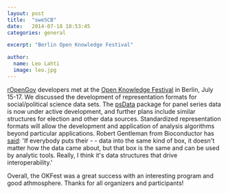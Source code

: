```yaml
---
layout: post
title:  "sweSCB"
date:   2014-07-18 18:53:45
categories: general

excerpt: "Berlin Open Knowledge Festival"

author:
  name: Leo Lahti
  image: leo.jpg
---
```


[rOpenGov](http://ropengov.github.io) developers met at the [Open
Knowledge Festival](http://2014.okfestival.org/programme/) in Berlin,
July 15-17. We discussed the development of representation formats for
social/political science data sets. The
[psData](https://github.com/rOpenGov/psData/tree/devPanel) package for
panel series data is now under active development, and further plans
include similar structures for election and other data
sources. Standardized representation formats will allow the
development and application of analysis algorithms beyond particular
applications. Robert Gentleman from Bioconductor has
[said](http://www.nature.com/nbt/journal/v31/n10/full/nbt.2721.html):
'If everybody puts their - - data into the same kind of box, it
doesn't matter how the data came about, but that box is the same and
can be used by analytic tools. Really, I think it's data structures
that drive interoperability.'

Overall, the OKFest was a great success with an interesting program
and good athmosphere. Thanks for all organizers and participants!

[jekyll-gh]: https://github.com/mojombo/jekyll
[jekyll]:    http://jekyllrb.com
